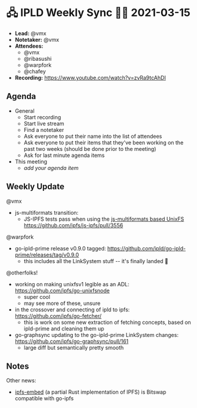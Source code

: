 # 🖧 IPLD Weekly Sync 🙌🏽 2021-03-15

- **Lead:** @vmx
- **Notetaker:** @vmx
- **Attendees:**
  - @vmx
  - @ribasushi
  - @warpfork
  - @chafey
- **Recording:** https://www.youtube.com/watch?v=zvRa9tcAhDI


## Agenda

- General
  - Start recording
  - Start live stream
  - Find a notetaker
  - Ask everyone to put their name into the list of attendees
  - Ask everyone to put their items that they've been working on the past two weeks (should be done prior to the meeting)
  - Ask for last minute agenda items
- This meeting
  - _add your agenda item_


## Weekly Update


@vmx
 - js-multiformats transition:
   - JS-IPFS tests pass when using the [js-multiformats based UnixFS](https://github.com/ipfs/js-ipfs-unixfs/pull/116) https://github.com/ipfs/js-ipfs/pull/3556

@warpfork
- go-ipld-prime release v0.9.0 tagged: https://github.com/ipld/go-ipld-prime/releases/tag/v0.9.0
	- this includes all the LinkSystem stuff -- it's finally landed :tada: 

@otherfolks!
- working on making unixfsv1 legible as an ADL: https://github.com/ipfs/go-unixfsnode
	- super cool
	- may see more of these, unsure
- in the crossover and connecting of ipld to ipfs: https://github.com/ipfs/go-fetcher/
	- this is work on some new extraction of fetching concepts, based on ipld-prime and cleaning them up
- go-graphsync updating to the go-ipld-prime LinkSystem changes: https://github.com/ipfs/go-graphsync/pull/161
	- large diff but semantically pretty smooth

## Notes

<!-- After each call, the notetaker submits a PR to https://github.com/ipld/team-mgmt to store the notes on the meeting-notes folder -->

Other news:

 - [ipfs-embed](https://github.com/ipfs-rust/ipfs-embed) (a partial Rust implementation of IPFS) is Bitswap compatible with go-ipfs
 
